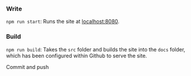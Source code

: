 ### Write
`npm run start`: Runs the site at [localhost:8080](http://localhost:8080).

### Build
`npm run build`: Takes the `src` folder and builds the site into the `docs` folder, which has been configured within Github to serve the site.

Commit and push
